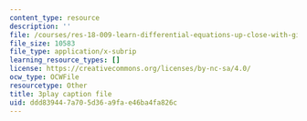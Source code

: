 ```yaml
---
content_type: resource
description: ''
file: /courses/res-18-009-learn-differential-equations-up-close-with-gilbert-strang-and-cleve-moler-fall-2015/ddd839447a705d36a9fae46ba4fa826c_WZMQdLW4COQ.srt
file_size: 10583
file_type: application/x-subrip
learning_resource_types: []
license: https://creativecommons.org/licenses/by-nc-sa/4.0/
ocw_type: OCWFile
resourcetype: Other
title: 3play caption file
uid: ddd83944-7a70-5d36-a9fa-e46ba4fa826c
---
```

